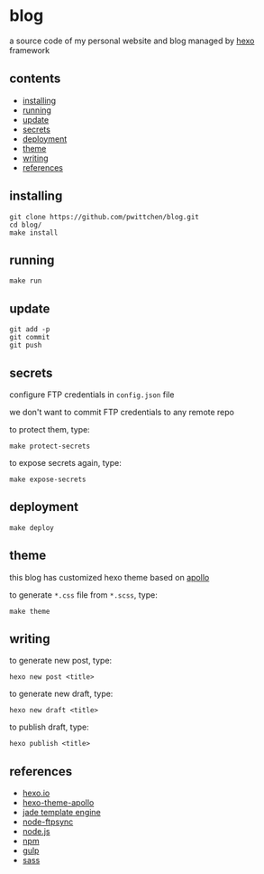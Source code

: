 blog
====
a source code of my personal website and blog managed by [hexo](https://hexo.io/) framework

contents
--------
- [installing](#installing)
- [running](#running)
- [update](#running)
- [secrets](#secrets)
- [deployment](#deployment)
- [theme](#theme)
- [writing](#writing)
- [references](#references)

installing
----------

```
git clone https://github.com/pwittchen/blog.git
cd blog/
make install
```

running
-------

```
make run
```

update
------

```
git add -p
git commit
git push
```

secrets
-------

configure FTP credentials in `config.json` file

we don't want to commit FTP credentials to any remote repo

to protect them, type:

```
make protect-secrets
```

to expose secrets again, type:

```
make expose-secrets
```

deployment
----------

```
make deploy
```

theme
-----

this blog has customized hexo theme based on [apollo](https://github.com/pinggod/hexo-theme-apollo)

to generate `*.css` file from `*.scss`, type:

```
make theme
```

writing
-------

to generate new post, type:

```
hexo new post <title>
```

to generate new draft, type:

```
hexo new draft <title>
```

to publish draft, type:

```
hexo publish <title>
```

references
----------
- [hexo.io](https://hexo.io/)
- [hexo-theme-apollo](https://github.com/pinggod/hexo-theme-apollo)
- [jade template engine](http://jade-lang.com/)
- [node-ftpsync](https://github.com/evanplaice/node-ftpsync)
- [node.js](https://nodejs.org/)
- [npm](https://www.npmjs.com/)
- [gulp](https://gulpjs.com/)
- [sass](https://sass-lang.com/)
